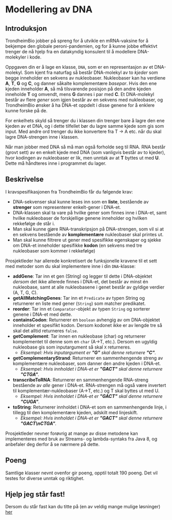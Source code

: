# Modellering av DNA

## Introduksjon

TrondheimBio jobber på spreng for å utvikle en mRNA-vaksine for å bekjempe den globale peroni-pandemien, og for å kunne jobbe effektivt trenger de nå hjelp fra en datakyndig konsulent til å modellere DNA-molekyler i kode.

Oppgaven din er å lage en klasse, `DNA`, som er en representasjon av et DNA-molekyl. Som kjent fra naturfag så består DNA-molekyl av to _kjeder_ som begge inneholder en sekvens av nukleobaser. Nukleobaser kan ha verdiene **A**, **T**, **G** og **C**, og danner såkalte komplementære _basepar_. Hvis den ene kjeden inneholder **A**, så må tilsvarende posisjon på den andre kjeden inneholde **T** og omvendt, mens **G** dannes i par med **C**. Et DNA-molekyl består av flere _gener_ som igjen består av en sekvens med nukleobaser, og TrondheimBio ønsker å ha DNA-et oppdelt i disse genene for å enklere kunne forske på de.

For enkelhets skyld så trenger du i klassen din trenger bare å lagre den ene kjeden av et DNA, og i dette tilfellet bør du lagre samme kjede som gis som input. Med andre ord trenger du ikke konvertere fra T -> A etc. når du skal lagre DNA-strengen inne i klassen.

Når man jobber med DNA så må man også forholde seg til RNA. RNA består (grovt sett) av en enkelt kjede med DNA (som vanligvis består av to kjeder), hvor kodingen av nukleobaser er lik, men unntak av at **T** byttes ut med **U**. Dette må håndteres inne i programmet du lager.

## Beskrivelse

I kravspesifikasjonen fra TrondheimBio får du følgende krav:

- DNA-sekvenser skal kunne leses inn som en **liste**, bestående av **strenger** som representerer enkelt-gener i DNA-et.
- DNA-klassen skal ta vare på hvilke gener som finnes inne i DNA-et, samt hvilke nukleobaser de forskjellige genene inneholder og hvilken rekkefølge de står i.
- Man skal kunne gjøre RNA-transkripsjon på DNA-strengen, som vil si at en sekvens bestående av **komplementære** nukleobaser skal printes ut.
- Man skal kunne filtrere ut gener med spesifikke egenskaper og sjekke om DNA-et inneholder spesifikke **kodon** (en sekvens med tre nukleobaser som kommer i rekkefølge)

Prosjektleder har allerede konkretisert de funksjonelle kravene til et sett med metoder som du skal implementere inne i din `DNA`-klasse:

- **addGene**: Tar inn et gen (String) og legger til dette i DNA-objektet _dersom_ det ikke allerede finnes i DNA-et, det består av minst én nukleobase, samt at alle nukleobasene i genet består av gyldige verdier (A, T, G, C).
- **getAllMatchingGenes**: Tar inn et `Predicate` av typen String og returnerer en liste med gener (`String`) som matcher predikatet.
- **reorder**: Tar inn et `Comparator`-objekt av typen `String` og sorterer genene i DNA-et med dette.
- **containsCodon**: Returnerer en `boolean` avhengig av om DNA-objektet inneholder et spesifikt kodon. Dersom kodonet ikke er av lengde tre så skal det alltid returneres `false`.
- **getComplement**: Tar innen en nukleobase (char) og returnerer komplementet til denne som en `char` (A->T, etc.). Dersom en ugyldig nukleobase gis som inputargument så skal `X` returneres.
  - _Eksempel: Hvis inputargument er **"G"** skal denne returnere **"C"**._
- **getComplementaryStrand**: Returnerer en sammenhengende streng av komplementære nukleobaser, som danner den andre kjeden i DNA-et.
  - _Eksempel: Hvis innholdet i DNA-et er **"GACT"** skal denne returnere **"CTGA"**._
- **transcribeToRNA**: Returnerer en sammenhengende RNA-streng bestående av _alle_ gener i DNA-et. RNA-strengen må også være invertert til komplementær-nukleobaser (A->T, etc.) og T skal byttes ut med U.
  - _Eksempel: Hvis innholdet i DNA-et er **"GACT"** skal denne returnere **"CUGA"**._
- **toString**: Returnerer innholdet i DNA-et som en sammenhengende linje, i tillegg til den komplementære kjeden,
  adskilt med linjeskift.
  - _Eksempel: Hvis innholdet i DNA-et er **"GACT"** skal denne returnere **"GACT\nCTGA"**._

Prosjektleder nevner forøvrig at mange av disse metodene kan implementeres med bruk av Streams- og lambda-syntaks fra Java 8, og anbefaler deg derfor å se nærmere på dette.

## Poeng

Samtlige klasser nevnt ovenfor gir poeng, opptil totalt 190 poeng. Det vil testes for diverse unntak og riktighet.

## Hjelp jeg står fast!


Dersom du står fast kan du titte på (en av veldig mange mulige løsninger) [her](https://github.com/Magssch/java-kodenotter/blob/main/descriptions/DNA.md)
